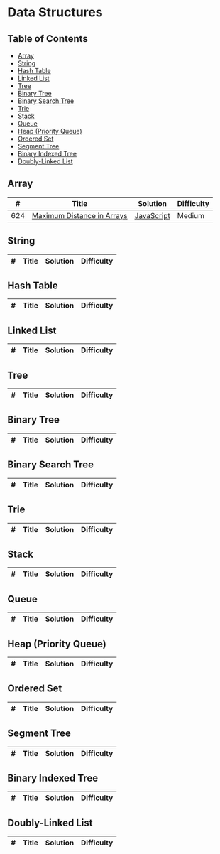 # Data Structures

## Table of Contents

- [Array](#array)
- [String](#string)
- [Hash Table](#hash-table)
- [Linked List](#linked-list)
- [Tree](#tree)
- [Binary Tree](#binary-tree)
- [Binary Search Tree](#binary-search-tree)
- [Trie](#trie)
- [Stack](#stack)
- [Queue](#queue)
- [Heap (Priority Queue)](#heap-priority-queue)
- [Ordered Set](#ordered-set)
- [Segment Tree](#segment-tree)
- [Binary Indexed Tree](#binary-indexed-tree)
- [Doubly-Linked List](#doubly-linked-list)

## Array

| #   | Title                                                                                   | Solution                                                                  | Difficulty |
| --- | --------------------------------------------------------------------------------------- | ------------------------------------------------------------------------- | ---------- |
| 624 | [Maximum Distance in Arrays](./Array/624.%20Maximum%20Distance%20in%20Arrays/README.md) | [JavaScript](./Array/624.%20Maximum%20Distance%20in%20Arrays/solution.js) | Medium     |

## String

| #   | Title | Solution | Difficulty |
| --- | ----- | -------- | ---------- |

## Hash Table

| #   | Title | Solution | Difficulty |
| --- | ----- | -------- | ---------- |

## Linked List

| #   | Title | Solution | Difficulty |
| --- | ----- | -------- | ---------- |

## Tree

| #   | Title | Solution | Difficulty |
| --- | ----- | -------- | ---------- |

## Binary Tree

| #   | Title | Solution | Difficulty |
| --- | ----- | -------- | ---------- |

## Binary Search Tree

| #   | Title | Solution | Difficulty |
| --- | ----- | -------- | ---------- |

## Trie

| #   | Title | Solution | Difficulty |
| --- | ----- | -------- | ---------- |

## Stack

| #   | Title | Solution | Difficulty |
| --- | ----- | -------- | ---------- |

## Queue

| #   | Title | Solution | Difficulty |
| --- | ----- | -------- | ---------- |

## Heap (Priority Queue)

| #   | Title | Solution | Difficulty |
| --- | ----- | -------- | ---------- |

## Ordered Set

| #   | Title | Solution | Difficulty |
| --- | ----- | -------- | ---------- |

## Segment Tree

| #   | Title | Solution | Difficulty |
| --- | ----- | -------- | ---------- |

## Binary Indexed Tree

| #   | Title | Solution | Difficulty |
| --- | ----- | -------- | ---------- |

## Doubly-Linked List

| #   | Title | Solution | Difficulty |
| --- | ----- | -------- | ---------- |
